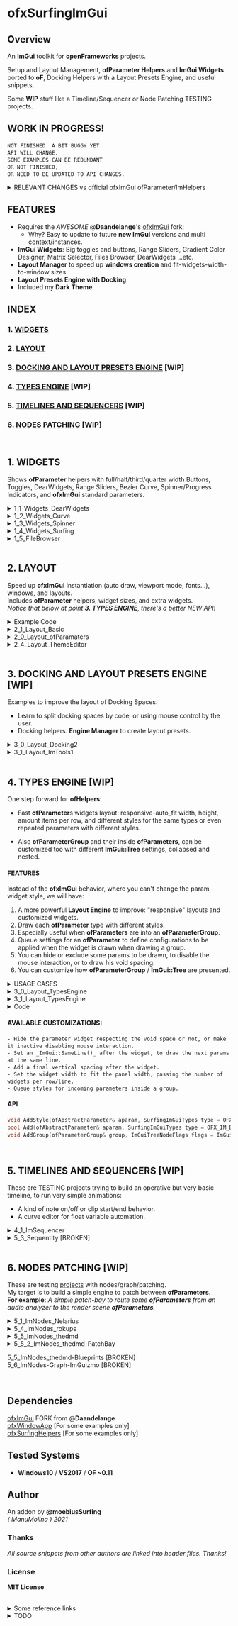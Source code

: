 ofxSurfingImGui
=============================

## Overview

An **ImGui** toolkit for **openFrameworks** projects.  

Setup and Layout Management, **ofParameter Helpers** and **ImGui Widgets** ported to **oF**, Docking Helpers with a Layout Presets Engine, and useful snippets.  

Some **WIP** stuff like a Timeline/Sequencer or Node Patching TESTING projects.   

## WORK IN PROGRESS!

```
NOT FINISHED. A BIT BUGGY YET.
API WILL CHANGE.  
SOME EXAMPLES CAN BE REDUNDANT  
OR NOT FINISHED,  
OR NEED TO BE UPDATED TO API CHANGES.
```

<details>
  <summary>RELEVANT CHANGES vs official ofxImGui ofParameter/ImHelpers</summary>
  <p>

- Simplified and improved **oF Helpers** to use **ofParameters**. 
  * _ImHelpers.h_ has been rewritten to _ofxSurfing_ImGui_ofHelpers.h_.
  * Now the _ofParameter_ widgets, _Windows_ and _Group/Trees_ are more customizable. 
  * Removed all the old internal _Windows/Tree_, _WindowOpen/Settings_ and _GetUniqueName_ methods from **ofxImGui**. 
  * Currently using a _PushId()/PopID()_ approach on each widget.  
    
- **NEW: _Layout/Styles Management_.**
- **NEW: _Docking helpers with an Engine for Layout Presets_.**
    </p>
    </details>

## FEATURES

* Requires the _AWESOME_ @**Daandelange**'s [ofxImGui](https://github.com/Daandelange/ofxImGui/) fork: 
  - Why? Easy to update to future **new ImGui** versions and multi context/instances.
* **ImGui Widgets**: Big toggles and buttons, Range Sliders, Gradient Color Designer, Matrix Selector, Files Browser, DearWidgets ...etc.
* **Layout Manager** to speed up **windows creation** and fit-widgets-width-to-window sizes.
* **Layout Presets Engine with Docking**.
* Included my **Dark Theme**.

## INDEX

### 1. [WIDGETS](#1-widgets-1)

### 2. [LAYOUT](#2-layout-1)

### 3. [DOCKING AND LAYOUT PRESETS ENGINE](#3-docking-and-layout-presets-engine-wip-1) [WIP]

### 4. [TYPES ENGINE](#4-types-engine-wip-1) [WIP]

### 5. [TIMELINES AND SEQUENCERS](#5-timelines-and-sequencers-wip-1) [WIP]

### 6. [NODES PATCHING](#6-nodes-patching-wip-1) [WIP]

<BR>

## 1. WIDGETS

Shows **ofParameter** helpers with full/half/third/quarter width Buttons, Toggles, DearWidgets, Range Sliders, Bezier Curve, Spinner/Progress Indicators, and **ofxImGui** standard parameters.  

<details>
  <summary>1_1_Widgets_DearWidgets</summary>
  <p>

Includes Range Sliders with **ofParameters**, responsive Button/Toggles and the AWESOME [DearWidgets](https://github.com/soufianekhiat/DearWidgets) from **@soufianekhiat**.  
![image](/docs/1_1_Widgets_DearWidgets.PNG?raw=true "image")  
  </p>
</details>

<details>
  <summary>1_2_Widgets_Curve</summary>
  <p>

Includes Bezier Curves and usable timed Tween/Easing functions.  
![image](/docs/1_2_Widgets_Curve.PNG?raw=true "image")  
  </p>
</details>

<details>
  <summary>1_3_Widgets_Spinner</summary>
  <p>

Includes waiting and progress spinners.  
![image](/docs/1_3_Widgets_Spinner.gif?raw=true "image")  
  </p>
</details>

<details>
  <summary>1_4_Widgets_Surfing</summary>
  <p>

Includes a **matrix button clicker selector** linked to an **ofParameter<int>** (aka preset index), small tooltips, spin clicker, and the awesome gradient engine from [@galloscript](https://twitter.com/galloscript) from his [Github Gist](https://gist.github.com/galloscript/8a5d179e432e062550972afcd1ecf112).  
![image](/docs/1_4_Widgets_Surfing.PNG?raw=true "image")  
  </p>
</details>

<details>
  <summary>1_5_FileBrowser</summary>
  <p>

![image](/docs/1_5_FileBrowser.PNG?raw=true "image")  
  </p>
</details>

<BR>

## 2. LAYOUT

Speed up **ofxImGui** instantiation (auto draw, viewport mode, fonts...), windows, and layouts.  
Includes **ofParameter** helpers, widget sizes, and extra widgets.  
_Notice that below at point **3. TYPES ENGINE**, there's a better NEW API!_ 

<details>
  <summary>Example Code</summary>
  <p>

  ![image](/docs/2_1_2_Layout_Basic.PNG?raw=true "image")  

ofApp.h

```.cpp
#include "ofxSurfingImGui.h"

ofxSurfing_ImGui_Manager guiManager;

ofParameter<bool> bGui{ "Show Gui", true };

ofParameter<bool> bEnable{ "Enable", true };
ofParameter<bool> b1{ "b1", false };
ofParameter<bool> b2{ "b2", false };
ofParameter<bool> b3{ "b3", false };
```

ofApp.cpp

```.c++
void ofApp::setup() 
{ 
    guiManager.setup(); 
    // Instantiates and configures all the required ofxImGui stuff inside:
    // Font, theme, autodraw, layout store/recall, multi context/instances, ofParams Helpers and other customizations.
}

void ofApp::draw() 
{ 
    guiManager.begin();
    if (bGui) // -> This param makes the close button functional
    {
        guiManager.beginWindow("Window", (bool *)&bGui.get(), ImGuiWindowFlags_None);
        {
            ofxImGuiSurfing::AddToggleRoundedButton(bEnable);
            if (bEnable)
            {
                // Precalculate common widgets sizes to fit current window, "to be responsive".
                float _w1 = ofxImGuiSurfing::getWidgetsWidth(1); // 1 widget full width
                float _w2 = ofxImGuiSurfing::getWidgetsWidth(2); // 2 widgets half width
                float _w3 = ofxImGuiSurfing::getWidgetsWidth(3); // 3 widgets third width
                float _w4 = ofxImGuiSurfing::getWidgetsWidth(4); // 4 widgets quarter width
                float _h = ofxImGuiSurfing::getWidgetsHeightRelative(); // one unit height relative to ImGui theme

                //-

                /* Draw RAW ImGui or SurfingWidgets with ofParameters */

                // One widget full with and theme height. The callback is handled by the param listeners.
                ofxImGuiSurfing::AddBigToggle(b1); 

                // Two widgets same line/row with the 50% of window panel width 
                if (ofxImGuiSurfing::AddBigButton(b2, _w2, _h)) {
                  /* This acts as callback. No parameter listener required. */
                }
                ImGui::SameLine();
                if (ofxImGuiSurfing::AddBigButton(b3, _w2, _h)) {

                }

                // Or using raw ImGui
                // Three widgets and fit width in one line
                if (ImGui::Button("START", ImVec2(_w3, _h))) {}
                ImGui::SameLine();
                if (ImGui::Button("STOP", ImVec2(_w3, _h))) {}
                ImGui::SameLine();
                if (ImGui::Button("REPLAY", ImVec2(_w3, _h))) {}
            }
        }
        guiManager.endWindow();
    }
    guiManager.end();
}
```
</p>
</details>

<details>
  <summary>2_1_Layout_Basic</summary>
  <p>

![image](/docs/2_1_Layout_Basic.PNG?raw=true "image")  
  </p>
</details>

<details>
  <summary>2_0_Layout_ofParamaters</summary>
  <p>

Includes **ofParameter** and **ofParameterGroup** helpers and customize how groups are presented: collapsed/expanded, hidden header, **ImGui::Tree/ImGui::TreeEx** ...etc.  
[BROKEN]  
![image](/docs/2_0_Layout_ofParamaters.gif?raw=true "image")  
  </p>
</details>

<details>
  <summary>2_4_Layout_ThemeEditor</summary>
  <p>

This is a helper for tweaking your Themes: testings sizes, layout, and colors, and alternate fonts.  

Notice that you need to export the newly modified theme code through the clipboard and paste it to a new function/theme manually.  
There's not an automatic-fully-functional, save preset/load theme designer!  
![image](/docs/2_4_Layout_ThemeEditor.PNG?raw=true "image")  
  </p>
</details>

<BR>

## 3. DOCKING AND LAYOUT PRESETS ENGINE [WIP]

Examples to improve the layout of Docking Spaces. 

* Learn to split docking spaces by code, or using mouse control by the user.
* Docking helpers. **Engine Manager** to create layout presets.
<details>
  <summary>3_0_Layout_Docking2</summary>
  <p>

#### LAYOUT PRESETS ENGINE

* Fast adding of windows to the **Gui Manager**.
* Auto populates **Control Panels** to handle layout presets.
* Cute workflow for Management.
* You can add extra parameters to the presets too. 

![image](/docs/3_0_Layout_Docking2.gif?raw=true "gif")  
  </p>
</details>

<details>
  <summary>3_1_Layout_ImTools1</summary>
  <p>

Uses [ImTools](https://github.com/aiekick/ImTools) from **@aiekick**: "_ It's a class for manage docking panes in an easy way, display (panes, menu, pane dialog), load/save, auto layout, etc..._". **WIP** porting to use into my oF projects.  

An alternative to my Docking Layout Engine but without presets and with more development required.  
Nice to learn about ImGui Docking.  

![image](/docs/3_1_Layout_ImTools1.PNG?raw=true "image")  
  </p>
</details>

<BR>

## 4. TYPES ENGINE [WIP]

One step forward for **ofHelpers**:  

* Fast **ofParameter**s widgets layout: responsive-auto_fit width, height, amount items per row, and different styles for the same types or even repeated parameters with different styles.  

* Also **ofParameterGroup** and their inside **ofParameters**, can be customized too with different **ImGui::Tree** settings, collapsed and nested.  

#### FEATURES

Instead of the **ofxImGui** behavior, where you can't change the param widget style, we will have:  
1. A more powerful **Layout Engine** to improve: "responsive" layouts and customized widgets.  
2. Draw each **ofParameter** type with different styles. 
3. Especially useful when **ofParameters** are into an **ofParameterGroup**.  
4. Queue settings for an **ofParameter** to define configurations to be applied when the widget is drawn when drawing a group. 
5. You can hide or exclude some params to be drawn, to disable the mouse interaction, or to draw his void spacing. 
6. You can customize how **ofParameterGroup** / **ImGui::Tree** are presented.

<details>
  <summary>USAGE CASES</summary>
  <p>

**CASE 1**:  
_Draw an **ofParameter<float>** as slider (default), drag number or/and +/- stepper box._  

**CASE 2**:  
_Draw an **ofParameter<bool>** as a check box (default), or as a big toggle button with custom dimensions._  

**CASE 3**:  
_You added an **ofParameter<bool>** inside an **ofParameterGroup**. Add a style for the type of widget. You want to customize how it will be drawn (instead of using the default style), but when the group is rendered._  
  </p>
</details>

<details>
  <summary>3_0_Layout_TypesEngine</summary>
  <p>

![image](/docs/3_0_Layout_TypesEngine.PNG?raw=true "image")  
  </p>
</details>

<details>
  <summary>3_1_Layout_TypesEngine</summary>
  <p>

![image](/docs/3_1_Layout_TypesEngine.PNG?raw=true "image")  
  </p>
</details>

<details>
  <summary>Code</summary>
  <p>

ofApp.h

```.cpp

```

ofApp.cpp

```.cpp

```
</p>
</details>

#### AVAILABLE CUSTOMIZATIONS:

    - Hide the parameter widget respecting the void space or not, or make it inactive disabling mouse interaction.  
    - Set an _ImGui::SameLine()_ after the widget, to draw the next params at the same line.  
    - Add a final vertical spacing after the widget.  
    - Set the widget width to fit the panel width, passing the number of widgets per row/line.  
    - Queue styles for incoming parameters inside a group.  

#### API

```c++
void AddStyle(ofAbstractParameter& aparam, SurfingImGuiTypes type = OFX_IM_DEFAULT, bool bSameLine = false, int amtPerRow = 1, int spacing = -1);
bool Add(ofAbstractParameter& aparam, SurfingImGuiTypes type = OFX_IM_DEFAULT, bool bSameLine = false, int amtPerRow = 1, int spacing = -1);
void AddGroup(ofParameterGroup& group, ImGuiTreeNodeFlags flags = ImGuiTreeNodeFlags_None, SurfingImGuiTypesGroups typeGroup = OFX_IM_GROUP_DEFAULT);
```

<BR>

## 5. TIMELINES AND SEQUENCERS [WIP]

These are TESTING projects trying to build an operative but very basic timeline, to run very simple animations:  

* A kind of note on/off or clip start/end behavior.
* A curve editor for float variable automation. 

<details>
  <summary>4_1_ImSequencer</summary>
  <p>

Using [ImGuizmo](https://github.com/CedricGuillemet/ImGuizmo)  
Still very raw yet, not functional: I need to [finish](https://github.com/CedricGuillemet/ImGuizmo/issues/185) the engine to read the values when frames are playing.  
![image](/docs/4_1_ImSequencer.PNG?raw=true "image")  
  </p>
</details>

<details>
  <summary>5_3_Sequentity [BROKEN]</summary>
  <p>
  
Using [Sequentity](https://github.com/alanjfs/sequentity). It's being hard to port because of some dependencies...
  </p>
</details>

<BR>

## 6. NODES PATCHING [WIP]

These are testing [projects](https://github.com/ocornut/imgui/issues/306) with nodes/graph/patching.  
My target is to build a simple engine to patch between **ofParameters**.  
**For example**: _A simple patch-bay to route some **ofParameters** from an audio analyzer to the render scene **ofParameters**._   

<details>
  <summary>5_1_ImNodes_Nelarius</summary>
  <p>

Using [Nelarius/imnodes](https://github.com/Nelarius/imnodes)  
![image](/docs/5_1_ImNodes_Nelarius.PNG?raw=true "image")  
  </p>
</details>

<details>
  <summary>5_4_ImNodes_rokups</summary>
  <p>

Using [rokups/ImNodes](https://github.com/rokups/ImNodes)  
![image](/docs/5_4_ImNodes_rokups.PNG?raw=true "image")  
  </p>
</details>

<details>
  <summary>5_5_ImNodes_thedmd</summary>
  <p>

Using [thedmd/imgui-node-editor](https://github.com/thedmd/imgui-node-editor)  
![image](/docs/5_5_ImNodes_thedmd.PNG?raw=true "image")  
  </p>
</details>

<details>
  <summary>5_5_2_ImNodes_thedmd-PatchBay</summary>
  <p>

[**WIP**] Using [ofxPatchbayParams](https://github.com/moebiussurfing/ofxPatchbayParams)  
![image](/docs/5_5_2_ImNodes_thedmd-PatchBay.PNG?raw=true "image")  
  </p>
</details>

5_5_ImNodes_thedmd-Blueprints [BROKEN]  
5_6_ImNodes-Graph-ImGuizmo [BROKEN]  

<BR>

## Dependencies
[ofxImGui](https://github.com/Daandelange/ofxImGui/) FORK from @**Daandelange**  
[ofxWindowApp](https://github.com/moebiussurfing/ofxWindowApp) [For some examples only]  
[ofxSurfingHelpers](https://github.com/moebiussurfing/ofxSurfingHelpers) [For some examples only]  

## Tested Systems
- **Windows10** / **VS2017** / **OF ~0.11**

## Author
An addon by **@moebiusSurfing**  
*( ManuMolina ) 2021*  

### Thanks
_All source snippets from other authors are linked into header files. Thanks!_

### License
**MIT License**

<BR>

<details>
  <summary>Some reference links</summary>
  <p>

https://github.com/HankiDesign/awesome-dear-imgui -> Collected widgets  
https://github.com/soufianekhiat/DearWidgets -> Cute widgets already included  
https://github.com/yumataesu/ImGui_Widgets -> oF ready widgets  
https://github.com/aiekick/ImTools/tree/main/LayoutManager  
https://github.com/Organic-Code/ImTerm -> Interesting terminal to look into  
https://github.com/d3cod3/ofxVisualProgramming -> oF node patched system  
https://github.com/d3cod3/Mosaic -> oF node patched system  
https://github.com/mnesarco/imgui_sugar/blob/main/imgui_sugar.hpp -> macros  
https://github.com/njazz/AutomationCurveEditor  
https://github.com/leiradel/ImGuiAl  

  </p>
</details>

<details>
  <summary>TODO</summary>
  <p>

* Fix Bugs on all the ofParameter Helpers/Styles/Docking sections.
* Create some selected examples to simplify learning.
* Add more ImGui raw widgets/add-ons with examples.
* Convert some widgets to ofParameters.
  </p>
</details>
